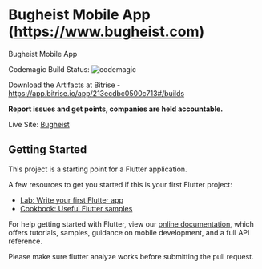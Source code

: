 # Bugheist Mobile App (https://www.bugheist.com)

Bugheist Mobile App

 
Codemagic Build Status: ![codemagic](https://api.codemagic.io/apps/62313f4cc7f7cf30b70c778b/62313f4cc7f7cf30b70c778a/status_badge.svg)

Download the Artifacts at Bitrise - https://app.bitrise.io/app/213ecdbc0500c713#/builds



**Report issues and get points, companies are held accountable.**

Live Site: [Bugheist](http://bugheist.com/)

## Getting Started

This project is a starting point for a Flutter application.

A few resources to get you started if this is your first Flutter project:

- [Lab: Write your first Flutter app](https://flutter.dev/docs/get-started/codelab)
- [Cookbook: Useful Flutter samples](https://flutter.dev/docs/cookbook)

For help getting started with Flutter, view our
[online documentation](https://flutter.dev/docs), which offers tutorials,
samples, guidance on mobile development, and a full API reference.

Please make sure flutter analyze works before submitting the pull request.

